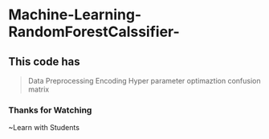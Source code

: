 # Machine-Learning-RandomForestCalssifier-
## This code has
>Data Preprocessing
>Encoding
>Hyper parameter optimaztion
>confusion matrix
### Thanks for Watching
~Learn with Students
